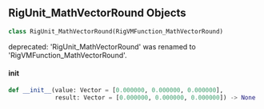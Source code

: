 ## RigUnit_MathVectorRound Objects

```python
class RigUnit_MathVectorRound(RigVMFunction_MathVectorRound)
```

deprecated: 'RigUnit_MathVectorRound' was renamed to 'RigVMFunction_MathVectorRound'.

<a id="unreal.RigUnit_MathVectorRound.__init__"></a>

#### __init__

```python
def __init__(value: Vector = [0.000000, 0.000000, 0.000000],
             result: Vector = [0.000000, 0.000000, 0.000000]) -> None
```

<a id="unreal.RigVMFunction_MathVectorSign"></a>